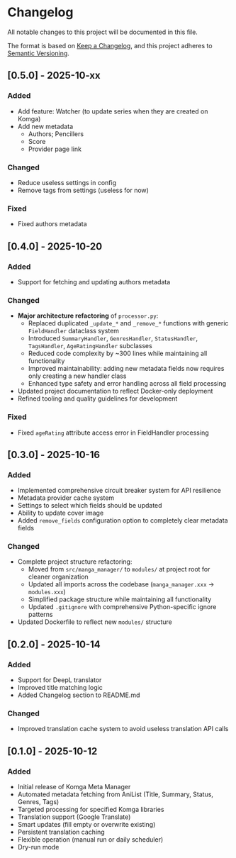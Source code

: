 # Changelog

All notable changes to this project will be documented in this file.

The format is based on [Keep a Changelog](https://keepachangelog.com/en/1.0.0/),
and this project adheres to [Semantic Versioning](https://semver.org/spec/v2.0.0.html).

## [0.5.0] - 2025-10-xx

### Added
- Add feature: Watcher (to update series when they are created on Komga)
- Add new metadata
  - Authors; Pencillers
  - Score
  - Provider page link

### Changed
- Reduce useless settings in config
- Remove tags from settings (useless for now)

### Fixed
- Fixed authors metadata

## [0.4.0] - 2025-10-20

### Added
- Support for fetching and updating authors metadata

### Changed
- **Major architecture refactoring** of `processor.py`:
  - Replaced duplicated `_update_*` and `_remove_*` functions with generic `FieldHandler` dataclass system
  - Introduced `SummaryHandler`, `GenresHandler`, `StatusHandler`, `TagsHandler`, `AgeRatingHandler` subclasses
  - Reduced code complexity by ~300 lines while maintaining all functionality
  - Improved maintainability: adding new metadata fields now requires only creating a new handler class
  - Enhanced type safety and error handling across all field processing
- Updated project documentation to reflect Docker-only deployment
- Refined tooling and quality guidelines for development

### Fixed
- Fixed `ageRating` attribute access error in FieldHandler processing

## [0.3.0] - 2025-10-16

### Added
- Implemented comprehensive circuit breaker system for API resilience
- Metadata provider cache system
- Settings to select which fields should be updated
- Ability to update cover image
- Added `remove_fields` configuration option to completely clear metadata fields

### Changed
- Complete project structure refactoring:
  - Moved from `src/manga_manager/` to `modules/` at project root for cleaner organization
  - Updated all imports across the codebase (`manga_manager.xxx` → `modules.xxx`)
  - Simplified package structure while maintaining all functionality
  - Updated `.gitignore` with comprehensive Python-specific ignore patterns
- Updated Dockerfile to reflect new `modules/` structure

## [0.2.0] - 2025-10-14

### Added
- Support for DeepL translator
- Improved title matching logic
- Added Changelog section to README.md

### Changed
- Improved translation cache system to avoid useless translation API calls

## [0.1.0] - 2025-10-12

### Added
- Initial release of Komga Meta Manager
- Automated metadata fetching from AniList (Title, Summary, Status, Genres, Tags)
- Targeted processing for specified Komga libraries
- Translation support (Google Translate)
- Smart updates (fill empty or overwrite existing)
- Persistent translation caching
- Flexible operation (manual run or daily scheduler)
- Dry-run mode
